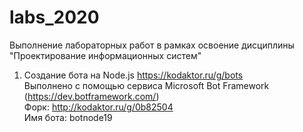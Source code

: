 # labs_2020
Выполнение лабораторных работ в рамках освоение дисциплины "Проектирование информационных систем"

1) Cоздание бота на Node.js https://kodaktor.ru/g/bots <br>
    Выполнено с помощью сервиса Microsoft Bot Framework (https://dev.botframework.com/)<br>
    Форк: http://kodaktor.ru/g/0b82504<br>
    Имя бота: botnode19<br>
    
    
    
